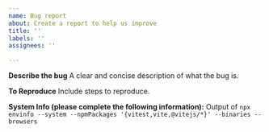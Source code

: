 ```yaml
---
name: Bug report
about: Create a report to help us improve
title: ''
labels: ''
assignees: ''

---
```


**Describe the bug**
A clear and concise description of what the bug is.

**To Reproduce**
Include steps to reproduce.

**System Info (please complete the following information):** 
Output of `npx envinfo --system --npmPackages '{vitest,vite,@vitejs/*}' --binaries --browsers`
